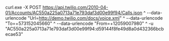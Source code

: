 curl.exe -X POST https://api.twilio.com/2010-04-01/Accounts/AC550a225a0713a71e793daf3d00e99f94/Calls.json ^
  --data-urlencode "Url=http://demo.twilio.com/docs/voice.xml" ^
  --data-urlencode "To=+573152045660" ^
  --data-urlencode "From=+12059007980" ^
  -u "AC550a225a0713a71e793daf3d00e99f94:d59144f8fe49d8a0d432366bcbecae53"